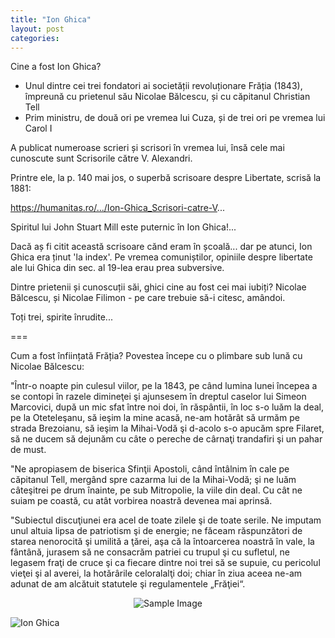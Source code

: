```yaml
---
title: "Ion Ghica"
layout: post
categories: 
---
```


Cine a fost Ion Ghica? 
- Unul dintre cei trei fondatori ai societății revoluționare Frăția (1843), împreună cu prietenul său Nicolae Bălcescu, și cu căpitanul Christian Tell
- Prim ministru, de două ori pe vremea lui Cuza, și de trei ori pe vremea lui Carol I

A publicat numeroase scrieri și scrisori în vremea lui, însă cele mai cunoscute sunt Scrisorile către V. Alexandri. 

Printre ele, la p. 140 mai jos, o superbă scrisoare despre Libertate, scrisă la 1881:

https://humanitas.ro/.../Ion-Ghica_Scrisori-catre-V...

Spiritul lui John Stuart Mill este puternic în Ion Ghica!...

Dacă aș fi citit această scrisoare cănd eram în școală... dar pe atunci, Ion Ghica era ținut 'la index'. Pe vremea comuniștilor, opiniile despre libertate ale lui Ghica din sec. al 19-lea erau prea subversive.

Dintre prietenii și cunoscuții săi, ghici cine au fost cei mai iubiți? Nicolae Bălcescu, și Nicolae Filimon - pe care trebuie să-i citesc, amândoi. 

Toți trei, spirite înrudite...

===

Cum a fost înființată Frăția? Povestea începe cu o plimbare sub lună cu Nicolae Bălcescu:

"Într-o noapte pin culesul viilor, pe la 1843, pe când lumina lunei începea a se contopi în razele dimineţei şi ajunsesem în dreptul caselor lui Simeon Marcovici, după un mic sfat între noi doi, în răspântii, în loc s-o luăm la deal, pe la Oteteleşanu, să ieşim la mine acasă, ne-am hotărât să urmăm pe strada Brezoianu, să ieşim la Mihai-Vodă şi d-acolo s-o apucăm spre Filaret, să ne ducem să dejunăm cu câte o pereche de cârnaţi trandafiri şi un pahar de must. 

"Ne apropiasem de biserica Sfinţii Apostoli, când întâlnim în cale pe căpitanul Tell, mergând spre cazarma lui de la Mihai-Vodă; şi ne luăm câteşitrei pe drum înainte, pe sub Mitropolie, la viile din deal. Cu cât ne suiam pe coastă, cu atât vorbirea noastră devenea mai aprinsă.

"Subiectul discuţiunei era acel de toate zilele şi de toate serile. Ne imputam unul altuia lipsa de patriotism şi de energie; ne făceam răspunzători de starea nenorocită şi umilită a ţărei, aşa că la întoarcerea noastră în vale, la fântână, jurasem să ne consacrăm patriei cu trupul şi cu sufletul, ne legasem fraţi de cruce şi ca fiecare dintre noi trei să se supuie, cu pericolul vieţei şi al averei, la hotărârile celoralalţi doi; chiar în ziua aceea ne-am adunat de am alcătuit statutele şi regulamentele „Frăţiei“.

<p align="center">
  <img src="https://example.com/sample.jpg" alt="Sample Image">
</p>

![Ion Ghica](https://www.google.com/url?sa=i&url=https%3A%2F%2Fdosaresecrete.ro%2Fprintul-ion-ghica-bey-de-samos-diplomat-scriitor-si-ilustru-om-de-stat%2F&psig=AOvVaw1bv-XyweMqlfALSqvPk9ql&ust=1698545493143000&source=images&cd=vfe&opi=89978449&ved=0CBEQjRxqFwoTCJDq_4_Vl4IDFQAAAAAdAAAAABBb)